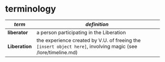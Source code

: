 terminology
===========

| _term_        | _definition_  |
| ------------- | ------------- |
| **liberator** | a person participating in the Liberation  |
| **Liberation**| the experience created by V.U. of freeing the `[insert object here]`, involving magic (see /lore/timeline.md) |
